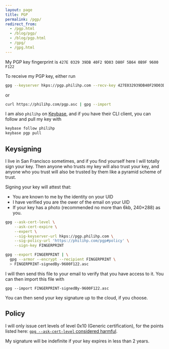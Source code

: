 ```yaml
---
layout: page
title: PGP
permalink: /pgp/
redirect_from:
  - /pgp.html
  - /blog/pgp/
  - /blog/pgp.html
  - /gpg/
  - /gpg.html
---
```


My PGP key fingerprint is `427E 0329 39DB 40F2 9D03 D80F 5B64 0B9F 9600 F122`

To receive my PGP key, either run

```bash
gpg --keyserver hkps://pgp.philihp.com --recv-key 427E032939DB40F29D03D80F5B640B9F9600F122
```

or

```bash
curl https://philihp.com/pgp.asc | gpg --import
```

I am also `philihp` on [Keybase](https://keybase.io/philihp), and if you have their CLI client, you can follow and pull my key with

```bash
keybase follow philihp
keybase pgp pull
```

## Keysigning

I live in San Francisco sometimes, and if you find yourself here I will totally
sign your key. Then anyone who trusts my key will also trust your key, and
anyone who you trust will also be trusted by them like a pyramid
scheme of trust.

Signing your key will attest that:

- You are known to me by the identity on your UID
- I have verified you are the ower of the email on your UID
- If your key has a photo (recommended no more than 6kb, 240×288) as you.

```bash
gpg --ask-cert-level \
    --ask-cert-expire \
    --expert \
    --sig-keyserver-url hkps://pgp.philihp.com \
    --sig-policy-url 'https://philihp.com/pgp#policy' \
    --sign-key FINGERPRINT

gpg --export FINGERPRINT | \
  gpg --armor --encrypt --recipient FINGERPRINT \
  > FINGERPRINT-signedBy-9600F122.asc
```

I will then send this file to your email to verify that you have access to it. You can then
import this file with

```
gpg --import FINGERPRINT-signedBy-9600F122.asc
```

You can then send your key signature up to the cloud, if you choose.

## Policy

I will only issue cert levels of level 0x10 (Generic certification), for the points listed here: [`gpg --ask-cert-level` considered harmful](https://debian-administration.org/users/dkg/weblog/98).

My signature will be indefinite if your key expires in less than 2 years.
